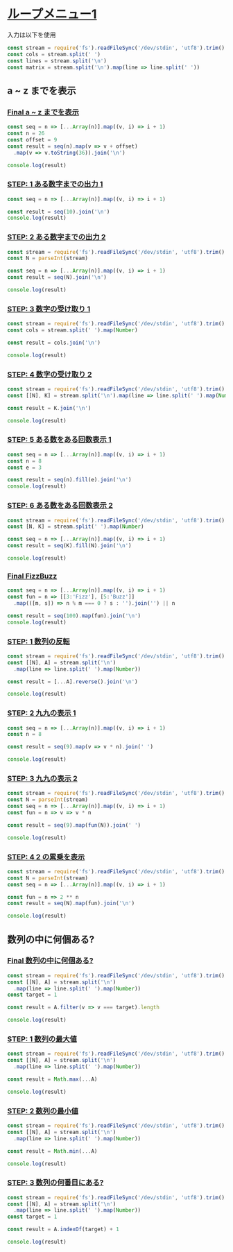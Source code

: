 # [ループメニュー1](https://paiza.jp/works/mondai/loop_problems/problem_index?language_uid=javascript)

入力は以下を使用
```js
const stream = require('fs').readFileSync('/dev/stdin', 'utf8').trim()
const cols = stream.split(' ')
const lines = stream.split('\n')
const matrix = stream.split('\n').map(line => line.split(' '))
```

## a ~ z までを表示

### [Final a ~ z までを表示](https://paiza.jp/works/mondai/loop_problems/loop_problems__print_alpha/edit?language_uid=javascript)
```js
const seq = n => [...Array(n)].map((v, i) => i + 1)
const n = 26
const offset = 9
const result = seq(n).map(v => v + offset)
  .map(v => v.toString(36)).join('\n')

console.log(result)
```

### [STEP: 1 ある数字までの出力 1](https://paiza.jp/works/mondai/loop_problems/loop_problems__print_num_step1/edit?language_uid=javascript)

```js
const seq = n => [...Array(n)].map((v, i) => i + 1)

const result = seq(10).join('\n')
console.log(result)
```

### [STEP: 2 ある数字までの出力 2](https://paiza.jp/works/mondai/loop_problems/loop_problems__print_num_step2/edit?language_uid=javascript)

```js
const stream = require('fs').readFileSync('/dev/stdin', 'utf8').trim()
const N = parseInt(stream)

const seq = n => [...Array(n)].map((v, i) => i + 1)
const result = seq(N).join('\n')

console.log(result)
```

### [STEP: 3 数字の受け取り 1](https://paiza.jp/works/mondai/loop_problems/loop_problems__input_num_step1/edit?language_uid=javascript)
```js
const stream = require('fs').readFileSync('/dev/stdin', 'utf8').trim()
const cols = stream.split(' ').map(Number)

const result = cols.join('\n')

console.log(result)
```

### [STEP: 4 数字の受け取り 2](https://paiza.jp/works/mondai/loop_problems/loop_problems__input_num_step2/edit?language_uid=javascript)

```js
const stream = require('fs').readFileSync('/dev/stdin', 'utf8').trim()
const [[N], K] = stream.split('\n').map(line => line.split(' ').map(Number))

const result = K.join('\n')

console.log(result)
```

### [STEP: 5 ある数をある回数表示 1](https://paiza.jp/works/mondai/loop_problems/loop_problems__rep_num_step1/edit?language_uid=javascript)

```js
const seq = n => [...Array(n)].map((v, i) => i + 1)
const n = 8
const e = 3

const result = seq(n).fill(e).join('\n')
console.log(result) 
```

### [STEP: 6 ある数をある回数表示 2](https://paiza.jp/works/mondai/loop_problems/loop_problems__rep_num_step2/edit?language_uid=javascript)

```js
const stream = require('fs').readFileSync('/dev/stdin', 'utf8').trim()
const [N, K] = stream.split(' ').map(Number)

const seq = n => [...Array(n)].map((v, i) => i + 1)
const result = seq(K).fill(N).join('\n')

console.log(result) 
```

### [Final FizzBuzz](https://paiza.jp/works/mondai/loop_problems/loop_problems__fizzbuzz/edit?language_uid=javascript)
```js
const seq = n => [...Array(n)].map((v, i) => i + 1)
const fun = n => [[3:'Fizz'], [5:'Buzz']]
  .map(([m, s]) => n % m === 0 ? s : '').join('') || n

const result = seq(100).map(fun).join('\n')
console.log(result)
```

### [STEP: 1 数列の反転](https://paiza.jp/works/mondai/loop_problems/loop_problems__seq_reverse/edit?language_uid=javascript)

```js
const stream = require('fs').readFileSync('/dev/stdin', 'utf8').trim()
const [[N], A] = stream.split('\n')
  .map(line => line.split(' ').map(Number))

const result = [...A].reverse().join('\n')

console.log(result)
```

### [STEP: 2 九九の表示 1](https://paiza.jp/works/mondai/loop_problems/loop_problems__kuku_step1/edit?language_uid=javascript)

```js
const seq = n => [...Array(n)].map((v, i) => i + 1)
const n = 8

const result = seq(9).map(v => v * n).join(' ')

console.log(result)
```

### [STEP: 3 九九の表示 2](https://paiza.jp/works/mondai/loop_problems/loop_problems__kuku_step2/edit?language_uid=javascript)

```js
const stream = require('fs').readFileSync('/dev/stdin', 'utf8').trim()
const N = parseInt(stream)
const seq = n => [...Array(n)].map((v, i) => i + 1)
const fun = n => v => v * n

const result = seq(9).map(fun(N)).join(' ')  

console.log(result)
```

### [STEP: 4 2 の累乗を表示](https://paiza.jp/works/mondai/loop_problems/loop_problems__pow2/edit?language_uid=javascript)

```js
const stream = require('fs').readFileSync('/dev/stdin', 'utf8').trim()
const N = parseInt(stream)
const seq = n => [...Array(n)].map((v, i) => i + 1)

const fun = n => 2 ** n
const result = seq(N).map(fun).join('\n')  

console.log(result)
```

## 数列の中に何個ある?

### [Final 数列の中に何個ある?](https://paiza.jp/works/mondai/loop_problems/loop_problems__seq_max/edit?language_uid=javascript)

```js
const stream = require('fs').readFileSync('/dev/stdin', 'utf8').trim()
const [[N], A] = stream.split('\n')
  .map(line => line.split(' ').map(Number))
const target = 1

const result = A.filter(v => v === target).length

console.log(result)
```

### [STEP: 1 数列の最大値](https://paiza.jp/works/mondai/loop_problems/loop_problems__seq_max/edit?language_uid=javascript)

```js
const stream = require('fs').readFileSync('/dev/stdin', 'utf8').trim()
const [[N], A] = stream.split('\n')
  .map(line => line.split(' ').map(Number))

const result = Math.max(...A)

console.log(result)
```

### [STEP: 2 数列の最小値](https://paiza.jp/works/mondai/loop_problems/loop_problems__seq_min/edit?language_uid=javascript)

```js
const stream = require('fs').readFileSync('/dev/stdin', 'utf8').trim()
const [[N], A] = stream.split('\n')
  .map(line => line.split(' ').map(Number))

const result = Math.min(...A)

console.log(result)

```

### [STEP: 3 数列の何番目にある?](https://paiza.jp/works/mondai/loop_problems/loop_problems__seq_i-th/edit?language_uid=javascript)

```js
const stream = require('fs').readFileSync('/dev/stdin', 'utf8').trim()
const [[N], A] = stream.split('\n')
  .map(line => line.split(' ').map(Number))
const target = 1

const result = A.indexOf(target) + 1

console.log(result)
```
